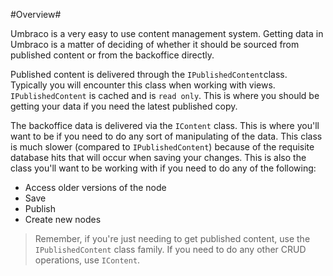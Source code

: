 #Overview#

Umbraco is a very easy to use content management system.  Getting data in Umbraco is a matter of deciding of whether it should be sourced from published content or from the backoffice directly.

Published content is delivered through the `IPublishedContent`class.  Typically you will encounter this class when working with views.  `IPublishedContent` is cached and is `read only`.  This is where you should be getting your data if you need the latest published copy.

The backoffice data is delivered via the `IContent` class.  This is where you'll want to be if you need to do any sort of manipulating of the data.  This class is much slower (compared to `IPublishedContent`) because of the requisite database hits that will occur when saving your changes.  This is also the class you'll want to be working with if you need to do any of the following:

* Access older versions of the node
* Save
* Publish
* Create new nodes

>Remember, if you're just needing to get published content, use the `IPublishedContent` class family.  If you need to do any other CRUD operations, use `IContent`.